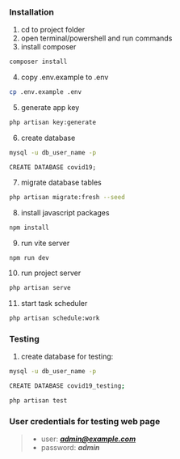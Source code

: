 ### Installation

1. cd to project folder
2. open terminal/powershell and run commands
3. install composer
```bash
composer install
```
4. copy .env.example to .env
```bash
cp .env.example .env
```
5. generate app key
```bash
php artisan key:generate
```
6. create database
```bash
mysql -u db_user_name -p
```

```mysql
CREATE DATABASE covid19;
```
7. migrate database tables
```bash
php artisan migrate:fresh --seed
```
8. install javascript packages
```bash
npm install
```
9. run vite server
```bash
npm run dev
```
10. run project server
```bash
php artisan serve
```

11. start task scheduler

```bash
php artisan schedule:work

```

### Testing

1. create database for testing:
```bash
mysql -u db_user_name -p
```

```bash
CREATE DATABASE covid19_testing;
```

```bash
php artisan test
```

### User credentials for testing web page
>- user: ***admin@example.com***
>- password: ***admin***
